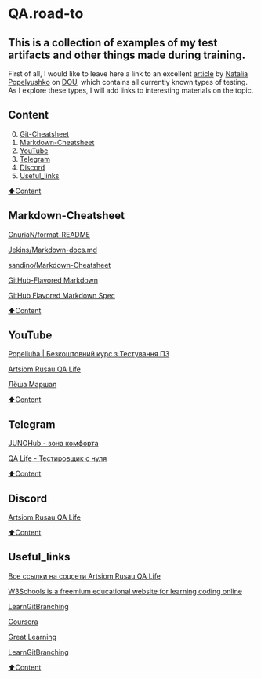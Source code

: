 # QA.road-to

## This is a collection of examples of my test artifacts and other things made during training.

First of all, I would like to leave here a link to an excellent [article](https://dou.ua/forums/topic/40666/) by [Natalia Popelyushko](https://dou.ua/users/nataliia-popelyshko/) on [DOU](https://dou.ua/), which contains all currently known types of testing.
As I explore these types, I will add links to interesting materials on the topic.

## Content
0. [Git-Cheatsheet](https://www.mindmeister.com/map/2486738871)
0. [Markdown-Cheatsheet](#Markdown-Cheatsheet)
1. [YouTube](#YouTube)
2. [Telegram](#Telegram)
3. [Discord](#Discord)
4. [Useful_links](#Useful_links)


[:arrow_up:Content](#Content)

## Markdown-Cheatsheet

[GnuriaN/format-README](https://github.com/GnuriaN/format-README)

[Jekins/Markdown-docs.md](https://gist.github.com/Jekins/2bf2d0638163f1294637)

[sandino/Markdown-Cheatsheet](https://github.com/sandino/Markdown-Cheatsheet)

[GitHub-Flavored Markdown](https://paulradzkov.com/2014/markdown_cheatsheet/)

[GitHub Flavored Markdown Spec](https://github.github.com/gfm/#blocks-and-inlines)

[:arrow_up:Content](#Сontent)

## YouTube

[Popeliuha | Безкоштовний курс з Тестування ПЗ](https://www.youtube.com/c/PopeliuhaQA)

[Artsiom Rusau QA Life](https://www.youtube.com/c/ArtsiomRusauQALife)

[Лёша Маршал](https://www.youtube.com/c/%D0%9B%D1%91%D1%88%D0%B0%D0%9C%D0%B0%D1%80%D1%88%D0%B0%D0%BB/featured)


[:arrow_up:Content](#Content)


## Telegram
[JUNOHub - зона комфорта](t.me/junohub (https://t.me/junohub))


[QA Life - Тестировщик с нуля](https://t.me/qachanell)


[:arrow_up:Content](#Content)


## Discord

[Artsiom Rusau QA Life](https://discord.gg/jHDxnGbttP)

[:arrow_up:Content](#Content)


## Useful_links


[Все ссылки на соцсети Artsiom Rusau QA Life](https://taplink.cc/rusau.qalife)    

[W3Schools is a freemium educational website for learning coding online](https://www.w3schools.com/) 

[LearnGitBranching](https://learngitbranching.js.org/) 

[Coursera](https://www.coursera.org/)

[Great Learning](https://www.mygreatlearning.com/)

[LearnGitBranching](https://learngitbranching.js.org/)

[:arrow_up:Content](#Content)


